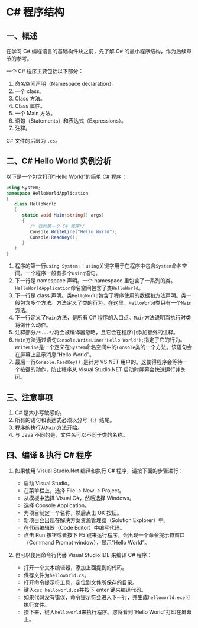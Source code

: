 # C# 程序结构

## **一、概述**

在学习 C# 编程语言的基础构件块之前，先了解 C# 的最小程序结构，作为后续章节的参考。

一个 C# 程序主要包括以下部分：
1. 命名空间声明（Namespace declaration）。
2. 一个 class。
3. Class 方法。
4. Class 属性。
5. 一个 Main 方法。
6. 语句（Statements）和表达式（Expressions）。
7. 注释。

C# 文件的后缀为 `.cs`。

## **二、C# Hello World 实例分析**

以下是一个包含打印“Hello World”的简单 C# 程序：

```csharp
using System;
namespace HelloWorldApplication
{
   class HelloWorld
   {
      static void Main(string[] args)
      {
         /* 我的第一个 C# 程序*/
         Console.WriteLine("Hello World");
         Console.ReadKey();
      }
   }
}
```

1. 程序的第一行`using System;`：`using`关键字用于在程序中包含`System`命名空间。一个程序一般有多个`using`语句。
2. 下一行是 namespace 声明。一个 namespace 里包含了一系列的类。`HelloWorldApplication`命名空间包含了类`HelloWorld`。
3. 下一行是 class 声明。类`HelloWorld`包含了程序使用的数据和方法声明。类一般包含多个方法。方法定义了类的行为。在这里，`HelloWorld`类只有一个`Main`方法。
4. 下一行定义了`Main`方法，是所有 C# 程序的入口点。`Main`方法说明当执行时类将做什么动作。
5. 注释部分`/*...*/`将会被编译器忽略，且它会在程序中添加额外的注释。
6. `Main`方法通过语句`Console.WriteLine("Hello World");`指定了它的行为。`WriteLine`是一个定义在`System`命名空间中的`Console`类的一个方法。该语句会在屏幕上显示消息“Hello World”。
7. 最后一行`Console.ReadKey();`是针对 VS.NET 用户的。这使得程序会等待一个按键的动作，防止程序从 Visual Studio.NET 启动时屏幕会快速运行并关闭。

## **三、注意事项**

1. C# 是大小写敏感的。
2. 所有的语句和表达式必须以分号（;）结尾。
3. 程序的执行从`Main`方法开始。
4. 与 Java 不同的是，文件名可以不同于类的名称。

## **四、编译 & 执行 C# 程序**

1. 如果使用 Visual Studio.Net 编译和执行 C# 程序，请按下面的步骤进行：
   - 启动 Visual Studio。
   - 在菜单栏上，选择 File -> New -> Project。
   - 从模板中选择 Visual C#，然后选择 Windows。
   - 选择 Console Application。
   - 为项目制定一个名称，然后点击 OK 按钮。
   - 新项目会出现在解决方案资源管理器（Solution Explorer）中。
   - 在代码编辑器（Code Editor）中编写代码。
   - 点击 Run 按钮或者按下 F5 键来运行程序。会出现一个命令提示符窗口（Command Prompt window），显示“Hello World”。

2. 也可以使用命令行代替 Visual Studio IDE 来编译 C# 程序：
   - 打开一个文本编辑器，添加上面提到的代码。
   - 保存文件为`helloworld.cs`。
   - 打开命令提示符工具，定位到文件所保存的目录。
   - 键入`csc helloworld.cs`并按下 enter 键来编译代码。
   - 如果代码没有错误，命令提示符会进入下一行，并生成`helloworld.exe`可执行文件。
   - 接下来，键入`helloworld`来执行程序。您将看到“Hello World”打印在屏幕上。